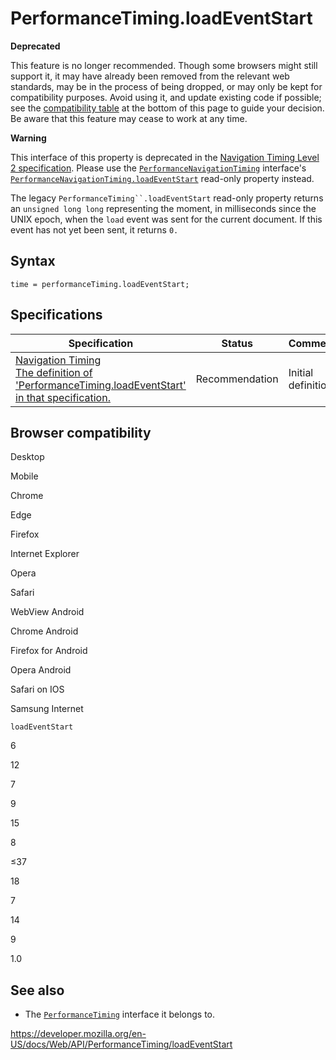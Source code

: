 # PerformanceTiming.loadEventStart

**Deprecated**

This feature is no longer recommended. Though some browsers might still support it, it may have already been removed from the relevant web standards, may be in the process of being dropped, or may only be kept for compatibility purposes. Avoid using it, and update existing code if possible; see the [compatibility table](#browser_compatibility) at the bottom of this page to guide your decision. Be aware that this feature may cease to work at any time.

**Warning**

This interface of this property is deprecated in the [Navigation Timing Level 2 specification](https://w3c.github.io/navigation-timing/#obsolete). Please use the [`PerformanceNavigationTiming`](../performancenavigationtiming) interface's [`PerformanceNavigationTiming.loadEventStart`](../performancenavigationtiming/loadeventstart) read-only property instead.

The legacy ` PerformanceTiming``.loadEventStart ` read-only property returns an `unsigned long long` representing the moment, in milliseconds since the UNIX epoch, when the `load` event was sent for the current document. If this event has not yet been sent, it returns `0.`

## Syntax

    time = performanceTiming.loadEventStart;

## Specifications

<table><thead><tr class="header"><th>Specification</th><th>Status</th><th>Comment</th></tr></thead><tbody><tr class="odd"><td><a href="https://www.w3.org/TR/navigation-timing/#dom-performancetiming-loadeventstart">Navigation Timing<br />
<span class="small">The definition of 'PerformanceTiming.loadEventStart' in that specification.</span></a></td><td><span class="spec-rec">Recommendation</span></td><td>Initial definition.</td></tr></tbody></table>

## Browser compatibility

Desktop

Mobile

Chrome

Edge

Firefox

Internet Explorer

Opera

Safari

WebView Android

Chrome Android

Firefox for Android

Opera Android

Safari on IOS

Samsung Internet

`loadEventStart`

6

12

7

9

15

8

≤37

18

7

14

9

1.0

## See also

- The [`PerformanceTiming`](../performancetiming) interface it belongs to.

<a href="https://developer.mozilla.org/en-US/docs/Web/API/PerformanceTiming/loadEventStart" class="_attribution-link">https://developer.mozilla.org/en-US/docs/Web/API/PerformanceTiming/loadEventStart</a>
